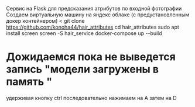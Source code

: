 Сервис на Flask для предсказания атрибутов по входной фотографии
Создаем виртуальную машину на яндекс облаке (с предустановленным докер контейнером)
<
git clone https://github.com/konoha44/hair_attributes
cd hair_attributes
sudo apt install screen
screen -S hair_service
docker-compose up --build
# Дожидаемся пока не выведется запись "модели загружены в память "
удерживая кнопку ctrl последовательно нажимаем на A затем на D
>